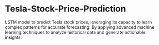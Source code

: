 # Tesla-Stock-Price-Prediction
LSTM model to predict Tesla stock prices, leveraging its capacity to learn complex patterns for accurate forecasting. By applying advanced machine learning techniques to analyze historical data and generate actionable insights.
